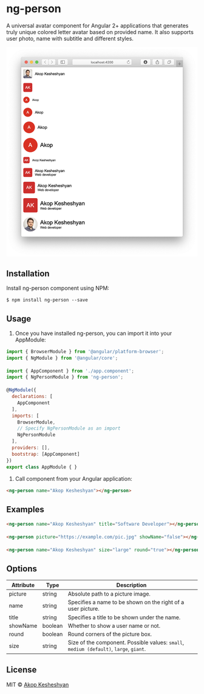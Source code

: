 # ng-person

A universal avatar component for Angular 2+ applications that generates truly unique colored letter avatar based on provided name. It also supports user photo, name with subtitle and different styles.

![demo](demo.png)

## Installation

Install ng-person component using NPM:

```
$ npm install ng-person --save
```

## Usage

1. Once you have installed ng-person, you can import it into your AppModule:

```javascript
import { BrowserModule } from '@angular/platform-browser';
import { NgModule } from '@angular/core';

import { AppComponent } from './app.component';
import { NgPersonModule } from 'ng-person';

@NgModule({
  declarations: [
    AppComponent
  ],
  imports: [
    BrowserModule,
    // Specify NgPersonModule as an import 
    NgPersonModule
  ],
  providers: [],
  bootstrap: [AppComponent]
})
export class AppModule { }
```

1. Call component from your Angular application:

```html
<ng-person name="Akop Kesheshyan"></ng-person>
```

## Examples

```html
<ng-person name="Akop Kesheshyan" title="Software Developer"></ng-person>

<ng-person picture="https://example.com/pic.jpg" showName="false"></ng-person>

<ng-person name="Akop Kesheshyan" size="large" round="true"></ng-person>
```

## Options

Attribute | Type    | Description
--------- | ------- | ------------------------------------------------------------------------------
picture   | string  | Absolute path to a picture image.
name      | string  | Specifies a name to be shown on the right of a user picture.
title     | string  | Specifies a title to be shown under the name.
showName  | boolean | Whether to show a user name or not.
round     | boolean | Round corners of the picture box.
size      | string  | Size of the component. Possible values: `small`, `medium (default)`, `large`, `giant`.

## License

MIT &copy; [Akop Kesheshyan](mailto:hello@akop.dev)